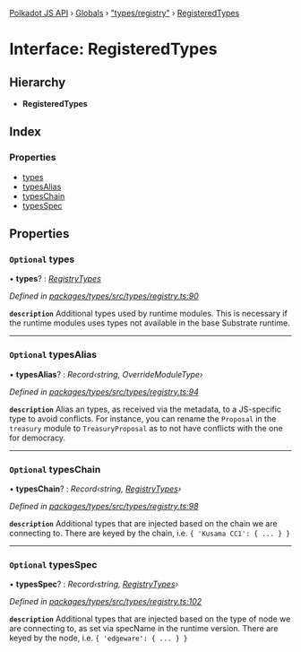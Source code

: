 [Polkadot JS API](../README.md) › [Globals](../globals.md) › ["types/registry"](../modules/_types_registry_.md) › [RegisteredTypes](_types_registry_.registeredtypes.md)

# Interface: RegisteredTypes

## Hierarchy

* **RegisteredTypes**

## Index

### Properties

* [types](_types_registry_.registeredtypes.md#optional-types)
* [typesAlias](_types_registry_.registeredtypes.md#optional-typesalias)
* [typesChain](_types_registry_.registeredtypes.md#optional-typeschain)
* [typesSpec](_types_registry_.registeredtypes.md#optional-typesspec)

## Properties

### `Optional` types

• **types**? : *[RegistryTypes](../modules/_types_registry_.md#registrytypes)*

*Defined in [packages/types/src/types/registry.ts:90](https://github.com/polkadot-js/api/blob/f942510309/packages/types/src/types/registry.ts#L90)*

**`description`** Additional types used by runtime modules. This is necessary if the runtime modules
uses types not available in the base Substrate runtime.

___

### `Optional` typesAlias

• **typesAlias**? : *Record‹string, OverrideModuleType›*

*Defined in [packages/types/src/types/registry.ts:94](https://github.com/polkadot-js/api/blob/f942510309/packages/types/src/types/registry.ts#L94)*

**`description`** Alias an types, as received via the metadata, to a JS-specific type to avoid conflicts. For instance, you can rename the `Proposal` in the `treasury` module to `TreasuryProposal` as to not have conflicts with the one for democracy.

___

### `Optional` typesChain

• **typesChain**? : *Record‹string, [RegistryTypes](../modules/_types_registry_.md#registrytypes)›*

*Defined in [packages/types/src/types/registry.ts:98](https://github.com/polkadot-js/api/blob/f942510309/packages/types/src/types/registry.ts#L98)*

**`description`** Additional types that are injected based on the chain we are connecting to. There are keyed by the chain, i.e. `{ 'Kusama CC1': { ... } }`

___

### `Optional` typesSpec

• **typesSpec**? : *Record‹string, [RegistryTypes](../modules/_types_registry_.md#registrytypes)›*

*Defined in [packages/types/src/types/registry.ts:102](https://github.com/polkadot-js/api/blob/f942510309/packages/types/src/types/registry.ts#L102)*

**`description`** Additional types that are injected based on the type of node we are connecting to, as set via specName in the runtime version. There are keyed by the node, i.e. `{ 'edgeware': { ... } }`
